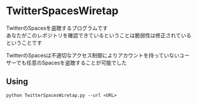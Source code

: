 # TwitterSpacesWiretap
TwitterのSpacesを盗聴するプログラムです<br>
あなたがこのレポジトリを確認できているということは脆弱性は修正されているということです<br>

TwitterのSpacesは不適切なアクセス制御によりアカウントを持っていないユーザーでも任意のSpacesを盗聴することが可能でした<br>

## Using

```shell
python TwitterSpacesWiretap.py --url <URL>
```